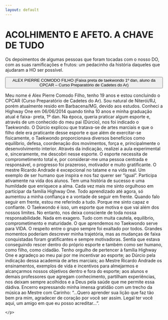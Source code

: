 ```yaml
---
layout: default
---
```


# ACOLHIMENTO E AFETO. A CHAVE DE TUDO

Os depoimentos de algumas pessoas que foram tocadas com o nosso DO, com as suas
ramificações e frutos: um pedacinho da história daqueles que ajudaram a HO ser possível.

<button type="button" class="collapsible">
    ALEX PIERRE COMODO FILHO (Faixa preta de taekwondo 1º dan, aluno da CPCAR – Curso Preparatório de Cadetes do Ar)
</button>
<div class="content">
  <p>
    Meu nome é Alex Pierre Comodo Filho, tenho 19 anos e estou concluindo o CPCAR (Curso
    Preparatório de Cadetes do Ar). Sou natural de Niterói/RJ, porém atualmente resido em
    Barbacena/MG, devido aos estudos.
    Conheci a Highway One em 06/06/2014 quando tinha 10 anos e minha graduação atual é faixa-
    preta, 1º dan.
    Na época, queria praticar algum esporte e, através de um conhecido do meu pai (Dúrcio), nos
    foi indicado o Taekwondo.
    O Dúrcio explicou que tratava-se de artes marciais e que o filho dele era praticante desse
    esporte e que além de exercitar-se fisicamente, o Taekwondo proporcionava diversos
    benefícios como equilíbrio, defesa, coordenação dos movimentos, força e, principalmente o
    desenvolvimento interior.
    Através da indicação, realizei a aula experimental e, sinceramente, me descobri nesse esporte.
    O esporte necessita de comprometimento total e, por considerar-me uma pessoa centrada e
    responsável, o progresso foi prazeroso, motivador e muito gratificante.
    O mestre Ricardo Andrade é excepcional no tatame e na vida real. Um exemplo de ser humano
    que inspira e nos faz querer ser “igual”. Participa ativamente na vida dos alunos. Tem uma
    história de sucesso e uma humildade que enriquece a alma. Cada vez mais me sinto orgulhoso
    em participar da família Highway One.
    Todo aprendizado até agora, só aumentou a minha confiança e a vontade de seguir em frente.
    Quando falo seguir em frente, estou me referindo a tudo. Porque me sinto capaz e confiante. O
    Taekwondo é isso, um esporte que motiva e que vai além dos nossos limites. No entanto, nos
    deixa consciente de toda nossa responsabilidade. Nada em exagero. Tudo com muita cautela,
    equilíbrio, comprometimento e maturidade.
    O que aprendemos no Taekwondo serve para VIDA. O respeito entre o grupo sempre foi
    exaltado por todos.
    Grandes momentos poderiam descrever minha trajetória, mas as mudanças de faixa
    conquistadas foram gratificantes e sempre motivadoras. Sentia que estava conseguindo
    rescer dentro do próprio esporte e também como ser humano, como filho, como cidadão.
    Tenho orgulho de pertencer à família Highway One e agradeço ao meu pai por me incentivar
    ao esporte; ao Dúrcio pela indicação dessa academia de artes marciais; ao Mestre Ricardo
    Andrade os ensinamentos, exemplos de vida e incentivos para almejarmos e alcançarmos
    nossos objetivos dentro e fora do esporte; aos alunos e demais professores que agregam
    conhecimento, partilham experiências, nos deixam sempre acolhidos e a Deus pela saúde que
    me permite essa dádiva.
    Encerro expressando minha imensa gratidão com um trecho da música ao Mestre com
    Carinho:
    “...Quero aprender sua lição que faz tão bem pra mim,
    agradecer de coração por você ser assim.
    Legal ter você aqui, um amigo em que eu posso acreditar...”.

    </p>
</div>
